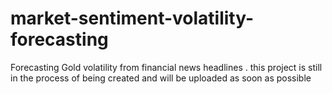 # market-sentiment-volatility-forecasting
Forecasting Gold volatility from financial news headlines .
this project is still in the process of being created and will be uploaded as soon as possible
